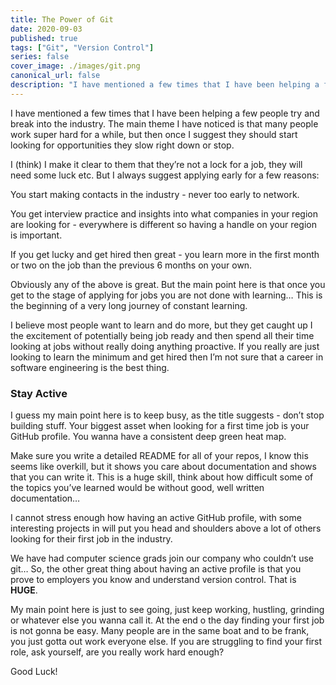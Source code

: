 ```yaml
---
title: The Power of Git
date: 2020-09-03
published: true
tags: ["Git", "Version Control"]
series: false
cover_image: ./images/git.png
canonical_url: false
description: "I have mentioned a few times that I have been helping a few people try and break into the industry. The main theme I have noticed is that many people work super hard for a while, but then once I suggest they should start looking for opportunities they slow right down or stop."
---
```


I have mentioned a few times that I have been helping a few people try and break into the industry. The main theme I have noticed is that many people work super hard for a while, but then once I suggest they should start looking for opportunities they slow right down or stop.

I (think) I make it clear to them that they’re not a lock for a job, they will need some luck etc. But I always suggest applying early for a few reasons:

You start making contacts in the industry - never too early to network.

You get interview practice and insights into what companies in your region are looking for - everywhere is different so having a handle on your region is important.

If you get lucky and get hired then great - you learn more in the first month or two on the job than the previous 6 months on your own.

Obviously any of the above is great. But the main point here is that once you get to the stage of applying for jobs you are not done with learning… This is the beginning of a very long journey of constant learning.

I believe most people want to learn and do more, but they get caught up I the excitement of potentially being job ready and then spend all their time looking at jobs without really doing anything proactive. If you really are just looking to learn the minimum and get hired then I’m not sure that a career in software engineering is the best thing.

### Stay Active

I guess my main point here is to keep busy, as the title suggests - don’t stop building stuff. Your biggest asset when looking for a first time job is your GitHub profile. You wanna have a consistent deep green heat map.

Make sure you write a detailed README for all of your repos, I know this seems like overkill, but it shows you care about documentation and shows that you can write it. This is a huge skill, think about how difficult some of the topics you’ve learned would be without good, well written documentation…

I cannot stress enough how having an active GitHub profile, with some interesting projects in will put you head and shoulders above a lot of others looking for their first job in the industry.

We have had computer science grads join our company who couldn’t use git… So, the other great thing about having an active profile is that you prove to employers you know and understand version control. That is **HUGE**.

My main point here is just to see going, just keep working, hustling, grinding or whatever else you wanna call it. At the end o the day finding your first job is not gonna be easy. Many people are in the same boat and to be frank, you just gotta out work everyone else. If you are struggling to find your first role, ask yourself, are you really work hard enough?

Good Luck!

